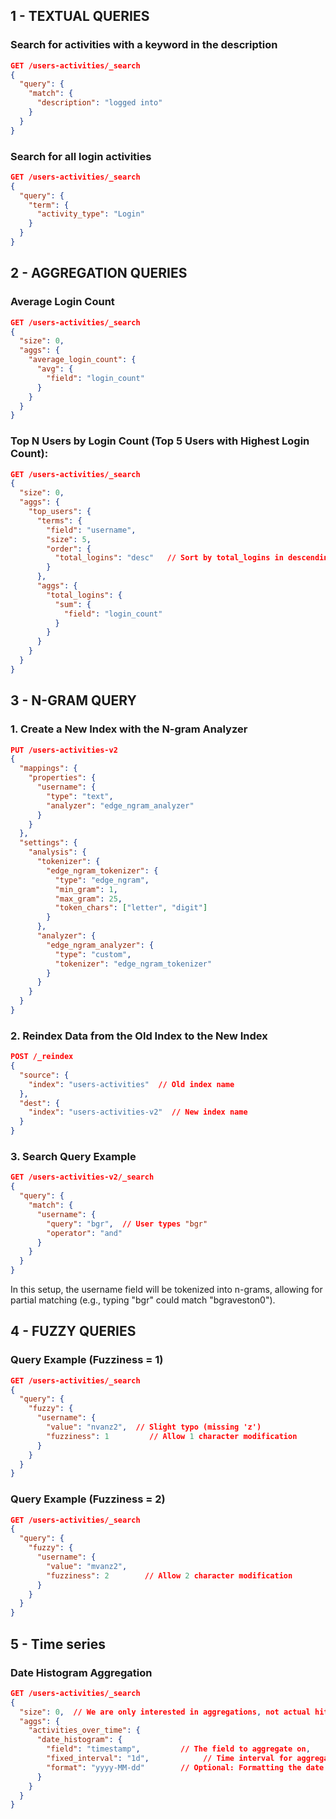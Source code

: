 ## 1 - TEXTUAL QUERIES

### Search for activities with a keyword in the description
```json
GET /users-activities/_search
{
  "query": {
    "match": {
      "description": "logged into"
    }
  }
}
```

### Search for all login activities
```json
GET /users-activities/_search
{
  "query": {
    "term": {
      "activity_type": "Login"
    }
  }
}
```

## 2 - AGGREGATION QUERIES

### Average Login Count
```json
GET /users-activities/_search
{
  "size": 0,
  "aggs": {
    "average_login_count": {
      "avg": {
        "field": "login_count"
      }
    }
  }
}
```

### Top N Users by Login Count (Top 5 Users with Highest Login Count):
```json
GET /users-activities/_search
{
  "size": 0, 
  "aggs": {
    "top_users": {
      "terms": {
        "field": "username",  
        "size": 5,
        "order": {
          "total_logins": "desc"   // Sort by total_logins in descending order
        }
      },
      "aggs": {
        "total_logins": {
          "sum": {
            "field": "login_count"
          }
        }
      }
    }
  }
}
```

## 3 - N-GRAM QUERY

### 1. Create a New Index with the N-gram Analyzer
```json
PUT /users-activities-v2
{
  "mappings": {
    "properties": {
      "username": {
        "type": "text",
        "analyzer": "edge_ngram_analyzer"
      }
    }
  },
  "settings": {
    "analysis": {
      "tokenizer": {
        "edge_ngram_tokenizer": {
          "type": "edge_ngram",
          "min_gram": 1,
          "max_gram": 25,
          "token_chars": ["letter", "digit"]
        }
      },
      "analyzer": {
        "edge_ngram_analyzer": {
          "type": "custom",
          "tokenizer": "edge_ngram_tokenizer"
        }
      }
    }
  }
}
```

### 2. Reindex Data from the Old Index to the New Index
```json
POST /_reindex
{
  "source": {
    "index": "users-activities"  // Old index name
  },
  "dest": {
    "index": "users-activities-v2"  // New index name
  }
}
```

### 3. Search Query Example
```json
GET /users-activities-v2/_search
{
  "query": {
    "match": {
      "username": {
        "query": "bgr",  // User types "bgr"
        "operator": "and"
      }
    }
  }
}
```
In this setup, the username field will be tokenized into n-grams, allowing for partial matching (e.g., typing "bgr" could match "bgraveston0").

## 4 - FUZZY QUERIES

### Query Example (Fuzziness = 1)
```json
GET /users-activities/_search
{
  "query": {
    "fuzzy": {
      "username": {
        "value": "nvanz2",  // Slight typo (missing 'z')
        "fuzziness": 1         // Allow 1 character modification
      }
    }
  }
}
```

### Query Example (Fuzziness = 2)
```json
GET /users-activities/_search
{
  "query": {
    "fuzzy": {
      "username": {
        "value": "mvanz2",  
        "fuzziness": 2        // Allow 2 character modification
      }
    }
  }
}
```

## 5 - Time series
### Date Histogram Aggregation
```json
GET /users-activities/_search
{
  "size": 0,  // We are only interested in aggregations, not actual hits
  "aggs": {
    "activities_over_time": {
      "date_histogram": {
        "field": "timestamp",         // The field to aggregate on,
        "fixed_interval": "1d",            // Time interval for aggregation
        "format": "yyyy-MM-dd"        // Optional: Formatting the date in the response
      }
    }
  }
}
```
